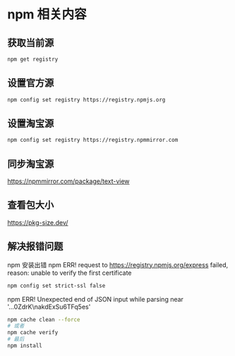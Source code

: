 # npm 相关内容

## 获取当前源

```sh
npm get registry
```

## 设置官方源

```sh
npm config set registry https://registry.npmjs.org
```

## 设置淘宝源

```sh
npm config set registry https://registry.npmmirror.com
```

## 同步淘宝源

https://npmmirror.com/package/text-view

## 查看包大小

https://pkg-size.dev/

## 解决报错问题

npm 安装出错 npm ERR! request to https://registry.npmjs.org/express failed, reason: unable to verify the first certificate

```sh
npm config set strict-ssl false
```

npm ERR! Unexpected end of JSON input while parsing near '...0ZdrK\nakdExSu6TFq5es'

```sh
npm cache clean --force
# 或者
npm cache verify
# 最后
npm install
```
